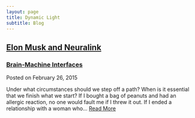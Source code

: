 ```yaml
---
layout: page
title: Dynamic Light
subtitle: Blog
---
```

<div class="posts-list">
  <article class="post-preview">
    <a href="/beautiful-jekyll/2015-02-26-flake-it-till-you-make-it/">
	  <h2 class="post-title">Elon Musk and Neuralink</h2>
	  <h3 class="post-subtitle">
	    Brain-Machine Interfaces
	  </h3>	    
    </a>
    <p class="post-meta">
      Posted on February 26, 2015
    </p>
    <div class="post-entry">
      Under what circumstances should we step off a path? When is it essential that we finish what we start? If I bought a bag of peanuts and had an allergic reaction, no one would fault me if I threw it out. If I ended a relationship with a woman who...
	  <a href="/beautiful-jekyll/2015-02-26-flake-it-till-you-make-it/" class="post-read-more">Read More</a>
    </div>
  
   </article>
